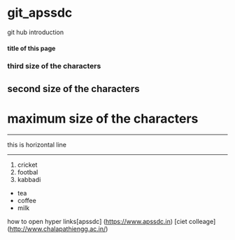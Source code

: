 # git_apssdc
git hub introduction
#### title of this page
### third size of the characters
## second size of the characters
# maximum size of the characters

***
this is horizontal line
***

1. cricket
2. footbal
3. kabbadi

- tea
- coffee
- milk

how to open hyper links[apssdc] (https://www.apssdc.in)
[ciet colleage] (http://www.chalapathiengg.ac.in/)

